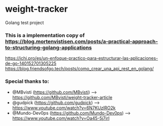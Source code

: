 # weight-tracker
Golang test project

### This is a implementation copy of https://blog.mortenvistisen.com/posts/a-practical-approach-to-structuring-golang-applications
https://ichi.pro/es/un-enfoque-practico-para-estructurar-las-aplicaciones-de-go-140152701305225
https://blog.friendsofgo.tech/posts/como_crear_una_api_rest_en_golang/

### Special thanks to:

* @MBvisti (https://github.com/MBvisti) --> https://github.com/MBvisti/weight-tracker-article
* @gudpick (https://github.com/gudpick) --> https://www.youtube.com/watch?v=6N7KUzIRO2k
* @Mundo-Dev0ps (https://github.com/Mundo-Dev0ps) -->  https://www.youtube.com/watch?v=Oa45-5j7irI